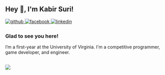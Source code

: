 ## Hey 👋, I'm Kabir Suri!  


<a href="https://github.com/KabirSuri" target="_blank">
<img src=https://img.shields.io/badge/github-%2324292e.svg?&style=for-the-badge&logo=github&logoColor=white alt=github style="margin-bottom: 5px;" />
</a>
<a href="https://www.facebook.com/kabir.suri.5099" target="_blank">
<img src=https://img.shields.io/badge/facebook-%232E87FB.svg?&style=for-the-badge&logo=facebook&logoColor=white alt=facebook style="margin-bottom: 5px;" />
</a>
<a href="https://linkedin.com/in/kabir-suri-4293b9231" target="_blank">
<img src=https://img.shields.io/badge/linkedin-%231E77B5.svg?&style=for-the-badge&logo=linkedin&logoColor=white alt=linkedin style="margin-bottom: 5px;" />
</a>  
  



### Glad to see you here!  
I’m a first-year at the University of Virginia. I'm a competitive programmer, game developer, and engineer.
  

<br/>  

  
  <img src="1v82022CharlieButt.png">


<br />

